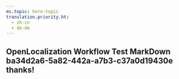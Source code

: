 ```yaml
---
ms.topic: hero-topic
translation.priority.ht: 
  - zh-cn
  - de-de
---
```

## OpenLocalization Workflow Test MarkDown ba34d2a6-5a82-442a-a7b3-c37a0d19430e thanks!
